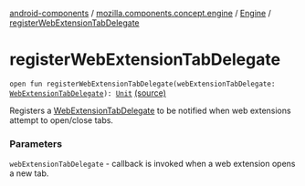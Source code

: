 [android-components](../../index.md) / [mozilla.components.concept.engine](../index.md) / [Engine](index.md) / [registerWebExtensionTabDelegate](./register-web-extension-tab-delegate.md)

# registerWebExtensionTabDelegate

`open fun registerWebExtensionTabDelegate(webExtensionTabDelegate: `[`WebExtensionTabDelegate`](../../mozilla.components.concept.engine.webextension/-web-extension-tab-delegate/index.md)`): `[`Unit`](https://kotlinlang.org/api/latest/jvm/stdlib/kotlin/-unit/index.html) [(source)](https://github.com/mozilla-mobile/android-components/blob/master/components/concept/engine/src/main/java/mozilla/components/concept/engine/Engine.kt#L138)

Registers a [WebExtensionTabDelegate](../../mozilla.components.concept.engine.webextension/-web-extension-tab-delegate/index.md) to be notified when web extensions attempt to open/close tabs.

### Parameters

`webExtensionTabDelegate` - callback is invoked when a web extension opens a new tab.